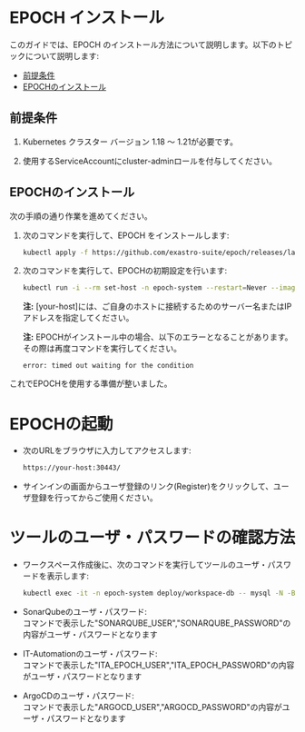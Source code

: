 # EPOCH インストール

このガイドでは、EPOCH のインストール方法について説明します。以下のトピックについて説明します:

* [前提条件](#前提条件)
* [EPOCHのインストール](#epochのインストール)

## 前提条件

1. Kubernetes クラスター バージョン 1.18 ～ 1.21が必要です。

1. 使用するServiceAccountにcluster-adminロールを付与してください。


## EPOCHのインストール

次の手順の通り作業を進めてください。

1. 次のコマンドを実行して、EPOCH をインストールします:

    ```bash
    kubectl apply -f https://github.com/exastro-suite/epoch/releases/latest/download/epoch-install.yaml
    ```

1. 次のコマンドを実行して、EPOCHの初期設定を行います:

    ```bash
    kubectl run -i --rm set-host -n epoch-system --restart=Never --image=exastro/epoch-setting:0.3_2 --pod-running-timeout=30m -- set-host [your-host]
    ```
    **注:** [your-host]には、ご自身のホストに接続するためのサーバー名またはIPアドレスを指定してください。

    **注:** EPOCHがインストール中の場合、以下のエラーとなることがあります。その際は再度コマンドを実行してください。

    ```
    error: timed out waiting for the condition
    ```

これでEPOCHを使用する準備が整いました。

# EPOCHの起動

- 次のURLをブラウザに入力してアクセスします:

    ```bash
    https://your-host:30443/
    ```

- サインインの画面からユーザ登録のリンク(Register)をクリックして、ユーザ登録を行ってからご使用ください。

# ツールのユーザ・パスワードの確認方法

- ワークスペース作成後に、次のコマンドを実行してツールのユーザ・パスワードを表示します:

    ```bash
    kubectl exec -it -n epoch-system deploy/workspace-db -- mysql -N -B -u root -ppassword workspace_db -e'select info from workspace_access;'
    ```

- SonarQubeのユーザ・パスワード:  
    コマンドで表示した"SONARQUBE_USER","SONARQUBE_PASSWORD"の内容がユーザ・パスワードとなります

- IT-Automationのユーザ・パスワード:  
    コマンドで表示した"ITA_EPOCH_USER","ITA_EPOCH_PASSWORD"の内容がユーザ・パスワードとなります

- ArgoCDのユーザ・パスワード:  
    コマンドで表示した"ARGOCD_USER","ARGOCD_PASSWORD"の内容がユーザ・パスワードとなります

